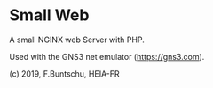 # Small Web

A small NGINX web Server with PHP. 

Used with the GNS3 net emulator (https://gns3.com).

(c) 2019, F.Buntschu, HEIA-FR


